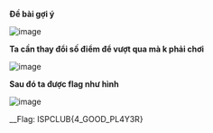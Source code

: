 __Đề bài gợi ý__

![image](https://user-images.githubusercontent.com/86923385/135553526-56ee27e2-e3c3-485f-a756-a9e7ba54d830.png)

__Ta cần thay đổi số điểm để vượt qua mà k phải chơi__

![image](https://user-images.githubusercontent.com/86923385/135553601-47c507cf-eecd-4f99-a760-63724ec8f502.png)


__Sau đó ta được flag như hình__

![image](https://user-images.githubusercontent.com/86923385/135553629-6d833a5a-dbe6-4139-9907-6b7eed909c42.png)


__Flag: ISPCLUB{4_GOOD_PL4Y3R}
